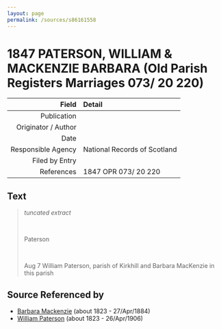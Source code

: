 ```yaml
---
layout: page
permalink: /sources/s86161558
---
```


# 1847 PATERSON, WILLIAM & MACKENZIE BARBARA (Old Parish Registers Marriages 073/ 20 220)

Field | Detail
---:|:---
Publication | 
Originator / Author | 
Date | 
Responsible Agency | National Records of Scotland
Filed by Entry | 
References | 1847 OPR 073/ 20 220

## Text

> _tuncated extract_
>
> <br/>
>
> Paterson
>
> <br/>
>
> Aug 7 William Paterson, parish of Kirkhill and Barbara MacKenzie in this parish
>

## Source Referenced by

* [Barbara Mackenzie](../people/@28263584@-barbara-mackenzie-b1823-d1884-4-27.md) (about 1823 - 27/Apr/1884)
* [William Paterson](../people/@55148620@-william-paterson-b1823-d1906-4-26.md) (about 1823 - 26/Apr/1906)
